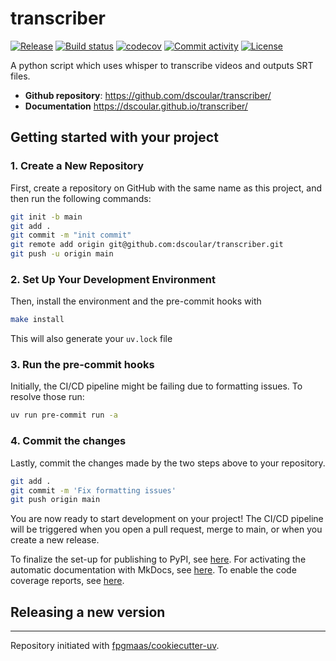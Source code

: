# transcriber

[![Release](https://img.shields.io/github/v/release/dscoular/transcriber)](https://img.shields.io/github/v/release/dscoular/transcriber)
[![Build status](https://img.shields.io/github/actions/workflow/status/dscoular/transcriber/main.yml?branch=main)](https://github.com/dscoular/transcriber/actions/workflows/main.yml?query=branch%3Amain)
[![codecov](https://codecov.io/gh/dscoular/transcriber/branch/main/graph/badge.svg)](https://codecov.io/gh/dscoular/transcriber)
[![Commit activity](https://img.shields.io/github/commit-activity/m/dscoular/transcriber)](https://img.shields.io/github/commit-activity/m/dscoular/transcriber)
[![License](https://img.shields.io/github/license/dscoular/transcriber)](https://img.shields.io/github/license/dscoular/transcriber)

A python script which uses whisper to transcribe videos and outputs SRT files.

- **Github repository**: <https://github.com/dscoular/transcriber/>
- **Documentation** <https://dscoular.github.io/transcriber/>

## Getting started with your project

### 1. Create a New Repository

First, create a repository on GitHub with the same name as this project, and then run the following commands:

```bash
git init -b main
git add .
git commit -m "init commit"
git remote add origin git@github.com:dscoular/transcriber.git
git push -u origin main
```

### 2. Set Up Your Development Environment

Then, install the environment and the pre-commit hooks with

```bash
make install
```

This will also generate your `uv.lock` file

### 3. Run the pre-commit hooks

Initially, the CI/CD pipeline might be failing due to formatting issues. To resolve those run:

```bash
uv run pre-commit run -a
```

### 4. Commit the changes

Lastly, commit the changes made by the two steps above to your repository.

```bash
git add .
git commit -m 'Fix formatting issues'
git push origin main
```

You are now ready to start development on your project!
The CI/CD pipeline will be triggered when you open a pull request, merge to main, or when you create a new release.

To finalize the set-up for publishing to PyPI, see [here](https://fpgmaas.github.io/cookiecutter-uv/features/publishing/#set-up-for-pypi).
For activating the automatic documentation with MkDocs, see [here](https://fpgmaas.github.io/cookiecutter-uv/features/mkdocs/#enabling-the-documentation-on-github).
To enable the code coverage reports, see [here](https://fpgmaas.github.io/cookiecutter-uv/features/codecov/).

## Releasing a new version



---

Repository initiated with [fpgmaas/cookiecutter-uv](https://github.com/fpgmaas/cookiecutter-uv).
